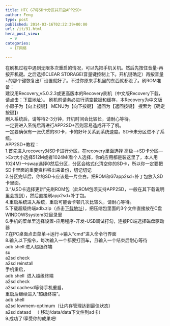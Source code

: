 ```yaml
---
title: HTC G7将SD卡分区并开启APP2SD+
author: Feng
type: post
published: 2014-03-16T02:22:39+00:00
url: /it/91.html
hera_post_view:
  - 9
categories:
  - IT网络

---
```

在刷机过程中遇到无限多次重启的情况，可以先把手机关机。然后先按住音量-再按开机键。之后选择CLEAR STORAGE(音量键控制上下。开机键确定）再按音量+的那个键恢复出厂设置就好了。不过你原来手机里的东西就都没了。刷ROM准备：  
建议用Recovery_v5.0.2.3或更高版本的Recovery刷机（中文版Recovery下载，请点击：<a href="http://www.cr173.com/soft/36072.html" target="_blank" rel="noopener">下载地址</a>）。 刷机前请务必进行清空数据和缓存，本Recovery为中文版小房子为【向上按键】 MENU为【向下按键】 返回为【返回按键】 搜索为【确定按键】)  
刷入系统后，请等待2-3分钟，开机时间会比较长，请耐心等待。  
一定要进入系统后再进行APP2SD+否则容易造成开不了机。  
一定要确保有一张优质的SD卡，卡的好坏关系到系统速度。SD卡未分区进不了系统。  
APP2SD+教程：  
1.首先进入recovery对SD卡进行分区，在recovery里面选择 高级—>SD卡分区—>Ext大小选择512M或者1024M(看个人选择，你的应用都是装这里了，本人用1024M)—>swap选择0然后分区，分区会格式化清空你的SD卡，所以你一定要把SD卡里面的重要资料移出来备份，切记切记  
2.分区完毕后，你的SD卡应该是一片空白，把ROM和G7app2sd+补丁包放入SD卡里面。  
3.“从SD卡选择更新”先刷ROM包（此ROM包须支持APP2SD，一般在其下载说明里会提到），然后直接刷app2sd+补丁包。  
4.重启系统进入系统，重启可能会卡顿几次比较久，请耐心等待。  
5.下载超级终端adb.zip（点击<a href="http://dl.dbank.com/c0ipy7oqle" target="_blank" rel="noopener">下载地址</a>），把压缩包里面的3个文件直接放在C盘WINDOWSsystem32目录里  
6.手机的菜单里选择设置-应用程序-开发-USB调试打勾，连接PC端选择磁盘驱动器  
7.在PC桌面点击菜单→运行→输入“cmd”进入命令行界面  
8.输入以下指令，每次输入一个都要打回车，且输入一个结束后耐心等待  
adb shell 进入超级终端  
su  
a2sd check  
a2sd reinstall  
手机重启，  
adb shell  进入超级终端  
a2sd check  
a2sd cachesd等待手机重启，  
重启后继续进入“超级终端”。  
adb shell  
a2sd lowmem-optimum（让内存管理达到最佳状态）  
a2sd datasd   （ 移动/data/data下文件到sd卡）  
9.成功了!享受你的成果吧!<wbr />